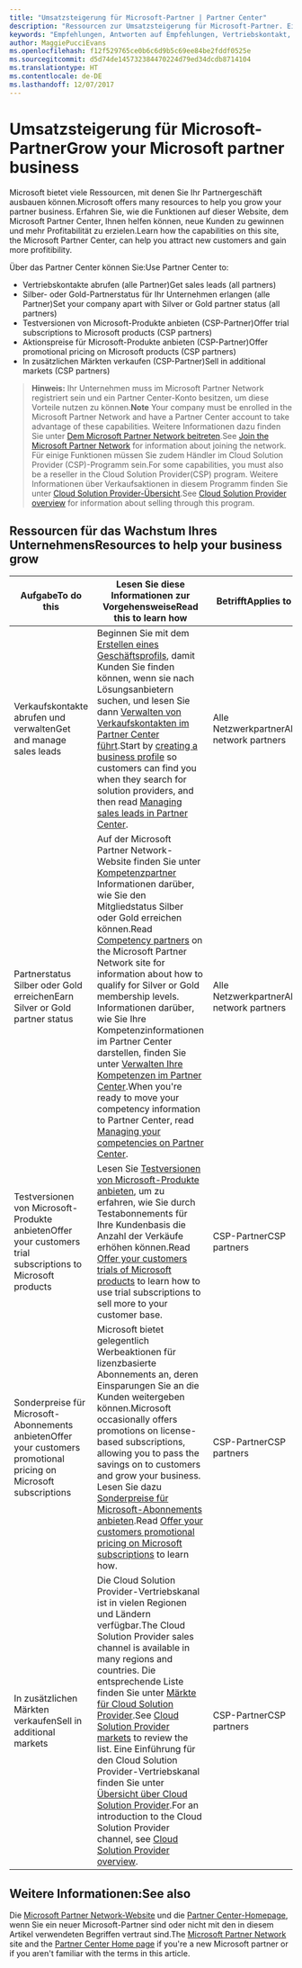 ```yaml
---
title: "Umsatzsteigerung für Microsoft-Partner | Partner Center"
description: "Ressourcen zur Umsatzsteigerung für Microsoft-Partner. Einschließlich einer Anleitung zum Erhalt von Vertriebskontakten (Empfehlungen) von Microsoft."
keywords: "Empfehlungen, Antworten auf Empfehlungen, Vertriebskontakt, Leads, Vertriebskontakte, Marketingprofil, Unternehmensprofil, Umsatz erhöhen, Geschäftschancen, Kompetenzen, Silber-Mitgliedschaft, Gold-Mitgliedschaft, Testversionen, Markterweiterung, nationale Clouds"
author: MaggiePucciEvans
ms.openlocfilehash: f12f529765ce0b6c6d9b5c69ee84be2fddf0525e
ms.sourcegitcommit: d5d74de145732384470224d79ed34dcdb8714104
ms.translationtype: HT
ms.contentlocale: de-DE
ms.lasthandoff: 12/07/2017
---
```

# <a name="grow-your-microsoft-partner-business"></a><span data-ttu-id="e7b7f-105">Umsatzsteigerung für Microsoft-Partner</span><span class="sxs-lookup"><span data-stu-id="e7b7f-105">Grow your Microsoft partner business</span></span> 

<span data-ttu-id="e7b7f-106">Microsoft bietet viele Ressourcen, mit denen Sie Ihr Partnergeschäft ausbauen können.</span><span class="sxs-lookup"><span data-stu-id="e7b7f-106">Microsoft offers many resources to help you grow your partner business.</span></span> <span data-ttu-id="e7b7f-107">Erfahren Sie, wie die Funktionen auf dieser Website, dem Microsoft Partner Center, Ihnen helfen können, neue Kunden zu gewinnen und mehr Profitabilität zu erzielen.</span><span class="sxs-lookup"><span data-stu-id="e7b7f-107">Learn how the capabilities on this site, the Microsoft Partner Center, can help you attract new customers and gain more profitibility.</span></span> 

<span data-ttu-id="e7b7f-108">Über das Partner Center können Sie:</span><span class="sxs-lookup"><span data-stu-id="e7b7f-108">Use Partner Center to:</span></span>

-   <span data-ttu-id="e7b7f-109">Vertriebskontakte abrufen (alle Partner)</span><span class="sxs-lookup"><span data-stu-id="e7b7f-109">Get sales leads (all partners)</span></span>
-   <span data-ttu-id="e7b7f-110">Silber- oder Gold-Partnerstatus für Ihr Unternehmen erlangen (alle Partner)</span><span class="sxs-lookup"><span data-stu-id="e7b7f-110">Set your company apart with Silver or Gold partner status (all partners)</span></span>
-   <span data-ttu-id="e7b7f-111">Testversionen von Microsoft-Produkte anbieten (CSP-Partner)</span><span class="sxs-lookup"><span data-stu-id="e7b7f-111">Offer trial subscriptions to Microsoft products (CSP partners)</span></span>
-   <span data-ttu-id="e7b7f-112">Aktionspreise für Microsoft-Produkte anbieten (CSP-Partner)</span><span class="sxs-lookup"><span data-stu-id="e7b7f-112">Offer promotional pricing on Microsoft products (CSP partners)</span></span>
-   <span data-ttu-id="e7b7f-113">In zusätzlichen Märkten verkaufen (CSP-Partner)</span><span class="sxs-lookup"><span data-stu-id="e7b7f-113">Sell in additional markets (CSP partners)</span></span>

><span data-ttu-id="e7b7f-114">**Hinweis:** Ihr Unternehmen muss im Microsoft Partner Network registriert sein und ein Partner Center-Konto besitzen, um diese Vorteile nutzen zu können.</span><span class="sxs-lookup"><span data-stu-id="e7b7f-114">**Note** Your company must be enrolled in the Microsoft Partner Network and have a Partner Center account to take advantage of these capabilities.</span></span> <span data-ttu-id="e7b7f-115">Weitere Informationen dazu finden Sie unter [Dem Microsoft Partner Network beitreten](mpn-overview.md).</span><span class="sxs-lookup"><span data-stu-id="e7b7f-115">See [Join the Microsoft Partner Network](mpn-overview.md) for information about joining the network.</span></span> <span data-ttu-id="e7b7f-116">Für einige Funktionen müssen Sie zudem Händler im Cloud Solution Provider (CSP)-Programm sein.</span><span class="sxs-lookup"><span data-stu-id="e7b7f-116">For some capabilities, you must also be a reseller in the Cloud Solution Provider(CSP) program.</span></span> <span data-ttu-id="e7b7f-117">Weitere Informationen über Verkaufsaktionen in diesem Programm finden Sie unter [Cloud Solution Provider-Übersicht](csp-overview.md).</span><span class="sxs-lookup"><span data-stu-id="e7b7f-117">See [Cloud Solution Provider overview](csp-overview.md) for information about selling through this program.</span></span>

## <a name="resources-to-help-your-business-grow"></a><span data-ttu-id="e7b7f-118">Ressourcen für das Wachstum Ihres Unternehmens</span><span class="sxs-lookup"><span data-stu-id="e7b7f-118">Resources to help your business grow</span></span>

|  **<span data-ttu-id="e7b7f-119">Aufgabe</span><span class="sxs-lookup"><span data-stu-id="e7b7f-119">To do this</span></span>**  |  **<span data-ttu-id="e7b7f-120">Lesen Sie diese Informationen zur Vorgehensweise</span><span class="sxs-lookup"><span data-stu-id="e7b7f-120">Read this to learn how</span></span>**  |  **<span data-ttu-id="e7b7f-121">Betrifft</span><span class="sxs-lookup"><span data-stu-id="e7b7f-121">Applies to</span></span>**  |
|--------------|-----------|--------------
| <span data-ttu-id="e7b7f-122">Verkaufskontakte abrufen und verwalten</span><span class="sxs-lookup"><span data-stu-id="e7b7f-122">Get and manage sales leads</span></span> | <span data-ttu-id="e7b7f-123">Beginnen Sie mit dem [Erstellen eines Geschäftsprofils](create-a-marketing-profile.md), damit Kunden Sie finden können, wenn sie nach Lösungsanbietern suchen, und lesen Sie dann [Verwalten von Verkaufskontakten im Partner Center führt](responding-to-referrals.md).</span><span class="sxs-lookup"><span data-stu-id="e7b7f-123">Start by [creating a business profile](create-a-marketing-profile.md) so customers can find you when they search for solution providers, and then read [Managing sales leads in Partner Center](responding-to-referrals.md).</span></span> | <span data-ttu-id="e7b7f-124">Alle Netzwerkpartner</span><span class="sxs-lookup"><span data-stu-id="e7b7f-124">All network partners</span></span> |
| <span data-ttu-id="e7b7f-125">Partnerstatus Silber oder Gold erreichen</span><span class="sxs-lookup"><span data-stu-id="e7b7f-125">Earn Silver or Gold partner status</span></span> | <span data-ttu-id="e7b7f-126">Auf der Microsoft Partner Network-Website finden Sie unter [Kompetenzpartner](https://partner.microsoft.com/membership/competencies) Informationen darüber, wie Sie den Mitgliedstatus Silber oder Gold erreichen können.</span><span class="sxs-lookup"><span data-stu-id="e7b7f-126">Read [Competency partners](https://partner.microsoft.com/membership/competencies) on the Microsoft Partner Network site for information about how to qualify for Silver or Gold membership levels.</span></span> <span data-ttu-id="e7b7f-127">Informationen darüber, wie Sie Ihre Kompetenzinformationen im Partner Center darstellen, finden Sie unter [Verwalten Ihre Kompetenzen im Partner Center](competencies.md).</span><span class="sxs-lookup"><span data-stu-id="e7b7f-127">When you're ready to move your competency information to Partner Center, read [Managing your competencies on Partner Center](competencies.md).</span></span> | <span data-ttu-id="e7b7f-128">Alle Netzwerkpartner</span><span class="sxs-lookup"><span data-stu-id="e7b7f-128">All network partners</span></span> |
| <span data-ttu-id="e7b7f-129">Testversionen von Microsoft-Produkte anbieten</span><span class="sxs-lookup"><span data-stu-id="e7b7f-129">Offer your customers trial subscriptions to Microsoft products</span></span> | <span data-ttu-id="e7b7f-130">Lesen Sie [Testversionen von Microsoft-Produkte anbieten](offer-your-customers-trials-of-microsoft-products.md), um zu erfahren, wie Sie durch Testabonnements für Ihre Kundenbasis die Anzahl der Verkäufe erhöhen können.</span><span class="sxs-lookup"><span data-stu-id="e7b7f-130">Read [Offer your customers trials of Microsoft products](offer-your-customers-trials-of-microsoft-products.md) to learn how to use trial subscriptions to sell more to your customer base.</span></span>| <span data-ttu-id="e7b7f-131">CSP-Partner</span><span class="sxs-lookup"><span data-stu-id="e7b7f-131">CSP partners</span></span> |
| <span data-ttu-id="e7b7f-132">Sonderpreise für Microsoft-Abonnements anbieten</span><span class="sxs-lookup"><span data-stu-id="e7b7f-132">Offer your customers promotional pricing on Microsoft subscriptions</span></span> | <span data-ttu-id="e7b7f-133">Microsoft bietet gelegentlich Werbeaktionen für lizenzbasierte Abonnements an, deren Einsparungen Sie an die Kunden weitergeben können.</span><span class="sxs-lookup"><span data-stu-id="e7b7f-133">Microsoft occasionally offers promotions on license-based subscriptions, allowing you to pass the savings on to customers and grow your business.</span></span> <span data-ttu-id="e7b7f-134">Lesen Sie dazu [Sonderpreise für Microsoft-Abonnements anbieten](promotions.md).</span><span class="sxs-lookup"><span data-stu-id="e7b7f-134">Read [Offer your customers promotional pricing on Microsoft subscriptions](promotions.md) to learn how.</span></span> | <span data-ttu-id="e7b7f-135">CSP-Partner</span><span class="sxs-lookup"><span data-stu-id="e7b7f-135">CSP partners</span></span> |
| <span data-ttu-id="e7b7f-136">In zusätzlichen Märkten verkaufen</span><span class="sxs-lookup"><span data-stu-id="e7b7f-136">Sell in additional markets</span></span> | <span data-ttu-id="e7b7f-137">Die Cloud Solution Provider-Vertriebskanal ist in vielen Regionen und Ländern verfügbar.</span><span class="sxs-lookup"><span data-stu-id="e7b7f-137">The Cloud Solution Provider sales channel is available in many regions and countries.</span></span> <span data-ttu-id="e7b7f-138">Die entsprechende Liste finden Sie unter [Märkte für Cloud Solution Provider](agreements.md).</span><span class="sxs-lookup"><span data-stu-id="e7b7f-138">See [Cloud Solution Provider markets](agreements.md) to review the list.</span></span> <span data-ttu-id="e7b7f-139">Eine Einführung für den Cloud Solution Provider-Vertriebskanal finden Sie unter [Übersicht über Cloud Solution Provider](csp-overview.md).</span><span class="sxs-lookup"><span data-stu-id="e7b7f-139">For an introduction to the Cloud Solution Provider channel, see [Cloud Solution Provider overview](csp-overview.md).</span></span>  | <span data-ttu-id="e7b7f-140">CSP-Partner</span><span class="sxs-lookup"><span data-stu-id="e7b7f-140">CSP partners</span></span> |

## <a name="see-also"></a><span data-ttu-id="e7b7f-141">Weitere Informationen:</span><span class="sxs-lookup"><span data-stu-id="e7b7f-141">See also</span></span>

<span data-ttu-id="e7b7f-142">Die [Microsoft Partner Network-Website](https://partner.microsoft.com) und die [Partner Center-Homepage](https://partnercenter.microsoft.com/partner/home), wenn Sie ein neuer Microsoft-Partner sind oder nicht mit den in diesem Artikel verwendeten Begriffen vertraut sind.</span><span class="sxs-lookup"><span data-stu-id="e7b7f-142">The [Microsoft Partner Network](https://partner.microsoft.com) site and the [Partner Center Home page](https://partnercenter.microsoft.com/partner/home) if you're a new Microsoft partner or if you aren't familiar with the terms in this article.</span></span>

